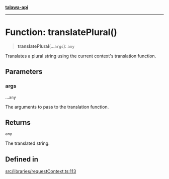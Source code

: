 [**talawa-api**](../../../README.md)

***

# Function: translatePlural()

> **translatePlural**(...`args`): `any`

Translates a plural string using the current context's translation function.

## Parameters

### args

...`any`

The arguments to pass to the translation function.

## Returns

`any`

The translated string.

## Defined in

[src/libraries/requestContext.ts:113](https://github.com/Suyash878/talawa-api/blob/095e6964ce2a06c1c30d1acf81b6162203f1db91/src/libraries/requestContext.ts#L113)
